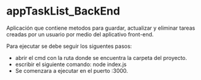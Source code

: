 # appTaskList_BackEnd

Aplicación que contiene metodos para guardar, actualizar y eliminar tareas creadas por un usuario
por medio del aplicativo front-end.

Para ejecutar se debe seguir los siguentes pasos:
* abrir el cmd con la ruta donde se encuentra la carpeta del proyecto.
* escribir el siguiente comando:
     node index.js
* Se comenzara a ejecutar en el puerto :3000.